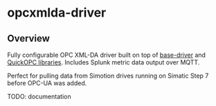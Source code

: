 # opcxmlda-driver

## Overview

Fully configurable OPC XML-DA driver built on top of [base-driver](https://github.com/Ladder99/base-driver) and [QuickOPC libraries](https://www.opclabs.com/products/picoopc/227-products/quickopc).  Includes Splunk metric data output over MQTT.

Perfect for pulling data from Simotion drives running on Simatic Step 7 before OPC-UA was added.

TODO: documentation